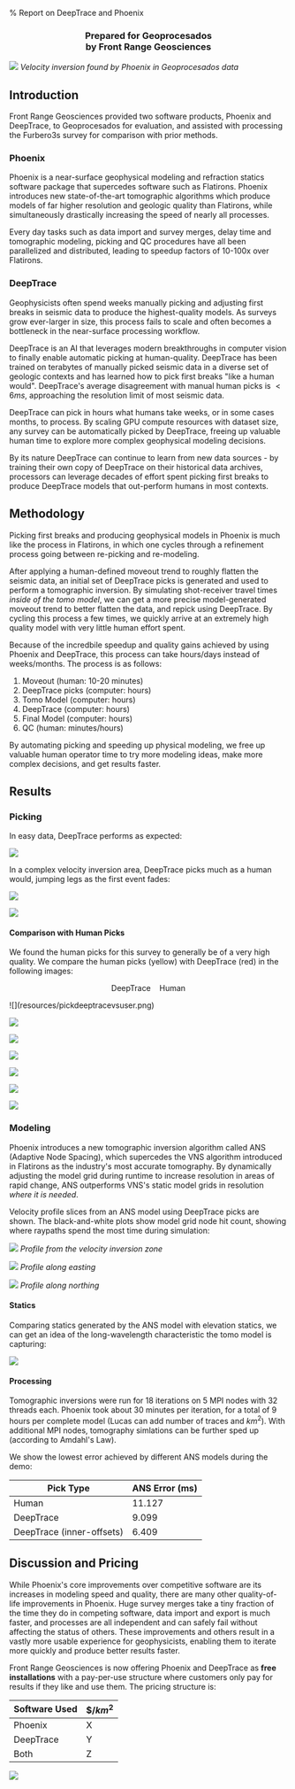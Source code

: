 % Report on DeepTrace and Phoenix
<h3 style="text-align-last: center;">Prepared for Geoprocesados<br> by Front Range Geosciences</h3>

![](resources/combined.png)
*Velocity inversion found by Phoenix in Geoprocesados data*

## Introduction
Front Range Geosciences provided two software products, Phoenix and DeepTrace, to Geoprocesados for evaluation, and assisted with processing the Furbero3s survey for comparison with prior methods.

### Phoenix
Phoenix is a near-surface geophysical modeling and refraction statics software package that supercedes software such as Flatirons. Phoenix introduces new state-of-the-art tomographic algorithms which produce models of far higher resolution and geologic quality than Flatirons, while simultaneously drastically increasing the speed of nearly all processes.

Every day tasks such as data import and survey merges, delay time and tomographic modeling, picking and QC procedures have all been parallelized and distributed, leading to speedup factors of 10-100x over Flatirons.

### DeepTrace
Geophysicists often spend weeks manually picking and adjusting first breaks in seismic data to produce the highest-quality models. As surveys grow ever-larger in size, this process fails to scale and often becomes a bottleneck in the near-surface processing workflow.

DeepTrace is an AI that leverages modern breakthroughs in computer vision to finally enable automatic picking at human-quality. DeepTrace has been trained on terabytes of manually picked seismic data in a diverse set of geologic contexts and has learned how to pick first breaks "like a human would". DeepTrace's average disagreement with manual human picks is $< 6ms$, approaching the resolution limit of most seismic data.

DeepTrace can pick in hours what humans take weeks, or in some cases months, to process. By scaling GPU compute resources with dataset size, any survey can be automatically picked by DeepTrace, freeing up valuable human time to explore more complex geophysical modeling decisions.

By its nature DeepTrace can continue to learn from new data sources - by training their own copy of DeepTrace on their historical data archives, processors can leverage decades of effort spent picking first breaks to produce DeepTrace models that out-perform humans in most contexts.

## Methodology
Picking first breaks and producing geophysical models in Phoenix is much like the process in Flatirons, in which one cycles through a refinement process going between re-picking and re-modeling.

After applying a human-defined moveout trend to roughly flatten the seismic data, an initial set of DeepTrace picks is generated and used to perform a tomographic inversion. By simulating shot-receiver travel times *inside of the tomo model*, we can get a more precise model-generated moveout trend to better flatten the data, and repick using DeepTrace. By cycling this process a few times, we quickly arrive at an extremely high quality model with very little human effort spent.

Because of the incredbile speedup and quality gains achieved by using Phoenix and DeepTrace, this process can take hours/days instead of weeks/months. The process is as follows:

1. Moveout (human: 10-20 minutes)
2. DeepTrace picks (computer: hours)
3. Tomo Model (computer: hours)
4. DeepTrace (computer: hours)
5. Final Model (computer: hours)
6. QC (human: minutes/hours)

By automating picking and speeding up physical modeling, we free up valuable human operator time to try more modeling ideas, make more complex decisions, and get results faster.

## Results

### Picking
In easy data, DeepTrace performs as expected:

![](resources/pickeasyevent.png)

In a complex velocity inversion area, DeepTrace picks much as a human would, jumping legs as the first event fades:

![](resources/pick2130.png)

![](resources/pick2142.png)

#### Comparison with Human Picks
We found the human picks for this survey to generally be of a very high quality. We compare the human picks (yellow) with DeepTrace (red) in the following images:

<p style="text-align: center;"><span class="rdot"></span> DeepTrace &nbsp;&nbsp;<span class="ydot"></span> Human</p>
![](resources/pickdeeptracevsuser.png)

![](resources/pickdeeptracevsuser2.png)

![](resources/pickdeeptracevsuser5.png)

![](resources/pickdeeptracevsuser9.png)

![](resources/pickdeeptracevsuser11.png)

![](resources/pickdeeptracevsuser14.png)

![](resources/pickdeeptracevsuser17.png)

### Modeling
Phoenix introduces a new tomographic inversion algorithm called ANS (Adaptive Node Spacing), which supercedes the VNS algorithm introduced in Flatirons as the industry's most accurate tomography. By dynamically adjusting the model grid during runtime to increase resolution in areas of rapid change, ANS outperforms VNS's static model grids in resolution *where it is needed*.

Velocity profile slices from an ANS model using DeepTrace picks are shown. The black-and-white plots show model grid node hit count, showing where raypaths spend the most time during simulation:

![](resources/3k66l.png)
*Profile from the velocity inversion zone*

![](resources/deeperprofilelongeasting.png)
*Profile along easting*

![](resources/deeperprofilenorthsouth.png)
*Profile along northing*

#### Statics
Comparing statics generated by the ANS model with elevation statics, we can get an idea of the long-wavelength characteristic the tomo model is capturing:

![](resources/deeprstaticselevationminusstatic.png)

#### Processing
Tomographic inversions were run for 18 iterations on 5 MPI nodes with 32 threads each. Phoenix took about 30 minutes per iteration, for a total of 9 hours per complete model (Lucas can add number of traces and $km^2$). With additional MPI nodes, tomography simlations can be further sped up (according to Amdahl's Law).

We show the lowest error achieved by different ANS models during the demo:

| Pick Type                 | ANS Error (ms) |
|---------------------------|----------------|
| Human                     | 11.127         |
| DeepTrace                 | 9.099          |
| DeepTrace (inner-offsets) | 6.409          |

## Discussion and Pricing
While Phoenix's core improvements over competitive software are its increases in modeling speed and quality, there are many other quality-of-life improvements in Phoenix. Huge survey merges take a tiny fraction of the time they do in competing software, data import and export is much faster, and processes are all independent and can safely fail without affecting the status of others. These improvements and others result in a vastly more usable experience for geophysicists, enabling them to iterate more quickly and produce better results faster.

Front Range Geosciences is now offering Phoenix and DeepTrace as **free installations** with a pay-per-use structure where customers only pay for results if they like and use them. The pricing structure is:

| Software Used                 | \$/$km^2$ |
|---------------------------|----------------|
| Phoenix                     | X         |
| DeepTrace                 | Y          |
| Both | Z          |

![](resources/stack1.png)